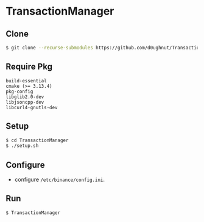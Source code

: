 # TransactionManager

## Clone

```bash
$ git clone --recurse-submodules https://github.com/d0ughnut/TransactionManager.git
```

## Require Pkg

```
build-essential
cmake (>= 3.13.4)
pkg-config
libglib2.0-dev
libjsoncpp-dev
libcurl4-gnutls-dev
```

## Setup

```bash
$ cd TransactionManager
$ ./setup.sh
```

## Configure

* configure `/etc/binance/config.ini`.

## Run

```bash
$ TransactionManager
```
